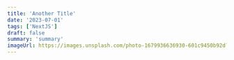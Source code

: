 ```yaml
---
title: 'Another Title'
date: '2023-07-01'
tags: ['NextJS']
draft: false
summary: 'summary'
imageUrl: https://images.unsplash.com/photo-1679936636930-601c9450b92d?ixlib=rb-4.0.3&ixid=MnwxMjA3fDB8MHxwaG90by1wYWdlfHx8fGVufDB8fHx8&auto=format&fit=crop&w=2070&q=80
---
```

